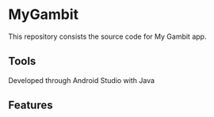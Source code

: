 # MyGambit

This repository consists the source code for My Gambit app.

## Tools

Developed through Android Studio with Java

## Features



